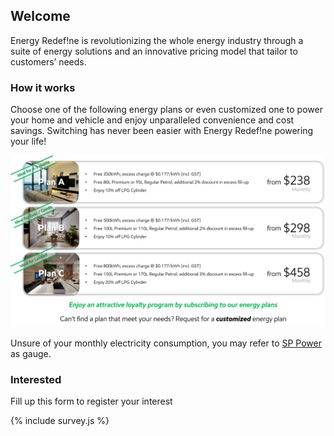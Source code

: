 ## Welcome

Energy Redef!ne is revolutionizing the whole energy industry through a suite of energy solutions and an innovative pricing model that tailor to customers’ needs. 

### How it works
Choose one of the following energy plans or even customized one to power your home and vehicle and enjoy unparalleled convenience and cost savings. Switching has never been easier with Energy Redef!ne powering your life! 

![Plan](plan.png)

Unsure of your monthly electricity consumption, you may refer to [SP Power](https://www.spgroup.com.sg/what-we-do/billing) as gauge.

### Interested

Fill up this form to register your interest

{% include survey.js %}
